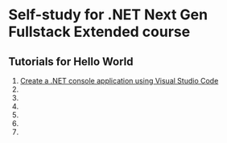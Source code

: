 # Self-study for .NET Next Gen Fullstack Extended course

## Tutorials for Hello World
1. [Create a .NET console application using Visual Studio Code](https://docs.microsoft.com/en-us/dotnet/core/tutorials/with-visual-studio-code?pivots=dotnet-6-0)
2. []()
3. []()
4. []()
5. []()
6. []()
7. []()